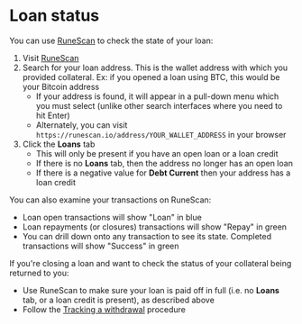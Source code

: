 # Loan status 

You can use [RuneScan] to check the state of your loan:

1. Visit [RuneScan]
1. Search for your loan address.  This is the wallet address with which you provided collateral.  Ex: if you opened a loan using BTC, this would be your Bitcoin address
   - If your address is found, it will appear in a pull-down menu which you must select (unlike other search interfaces where you need to hit Enter)
   - Alternately, you can visit `https://runescan.io/address/YOUR_WALLET_ADDRESS` in your browser
1. Click the **Loans** tab
   - This will only be present if you have an open loan or a loan credit
   - If there is no **Loans** tab, then the address no longer has an open loan
   - If there is a negative value for **Debt Current** then your address has a loan credit

You can also examine your transactions on RuneScan:

- Loan open transactions will show "Loan" in blue
- Loan repayments (or closures) transactions will show "Repay" in green
- You can drill down onto any transaction to see its state.  Completed
  transactions will show "Success" in green

If you're closing a loan and want to check the status of your collateral
being returned to you:

- Use RuneScan to make sure your loan is paid off in full (i.e. no **Loans** tab, or
  a loan credit is present), as described above
- Follow the [Tracking a withdrawal](../thorswap/tracking-a-withdrawal.md) procedure

[RuneScan]: https://runescan.io/
